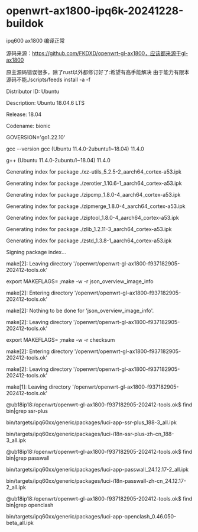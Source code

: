 # openwrt-ax1800-ipq6k-20241228-buildok
ipq600 ax1800 编译正常

源码来源：https://github.com/FKDXD/openwrt-gl-ax1800，应该都来源于gl-ax1800

原主源码错误很多，除了rust以外都修订好了:希望有高手能解决
由于能力有限本源码不能./scripts/feeds install -a -f


Distributor ID: Ubuntu

Description:    Ubuntu 18.04.6 LTS

Release:        18.04

Codename:       bionic

GOVERSION='go1.22.10'

gcc --version
gcc (Ubuntu 11.4.0-2ubuntu1~18.04) 11.4.0

g++ (Ubuntu 11.4.0-2ubuntu1~18.04) 11.4.0

Generating index for package ./xz-utils_5.2.5-2_aarch64_cortex-a53.ipk

Generating index for package ./zerotier_1.10.6-1_aarch64_cortex-a53.ipk

Generating index for package ./zipcmp_1.8.0-4_aarch64_cortex-a53.ipk

Generating index for package ./zipmerge_1.8.0-4_aarch64_cortex-a53.ipk

Generating index for package ./ziptool_1.8.0-4_aarch64_cortex-a53.ipk

Generating index for package ./zlib_1.2.11-3_aarch64_cortex-a53.ipk

Generating index for package ./zstd_1.3.8-1_aarch64_cortex-a53.ipk

Signing package index...

make[2]: Leaving directory '/openwrt/openwrt-gl-ax1800-f937182905-202412-tools.ok'

export MAKEFLAGS= ;make -w -r json_overview_image_info

make[2]: Entering directory '/openwrt/openwrt-gl-ax1800-f937182905-202412-tools.ok'

make[2]: Nothing to be done for 'json_overview_image_info'.

make[2]: Leaving directory '/openwrt/openwrt-gl-ax1800-f937182905-202412-tools.ok'

export MAKEFLAGS= ;make -w -r checksum

make[2]: Entering directory '/openwrt/openwrt-gl-ax1800-f937182905-202412-tools.ok'

make[2]: Leaving directory '/openwrt/openwrt-gl-ax1800-f937182905-202412-tools.ok' 

make[1]: Leaving directory '/openwrt/openwrt-gl-ax1800-f937182905-202412-tools.ok'

@ub18ip18:/openwrt/openwrt-gl-ax1800-f937182905-202412-tools.ok$ find bin|grep ssr-plus

bin/targets/ipq60xx/generic/packages/luci-app-ssr-plus_188-3_all.ipk

bin/targets/ipq60xx/generic/packages/luci-i18n-ssr-plus-zh-cn_188-3_all.ipk

@ub18ip18:/openwrt/openwrt-gl-ax1800-f937182905-202412-tools.ok$ find bin|grep passwall

bin/targets/ipq60xx/generic/packages/luci-app-passwall_24.12.17-2_all.ipk

bin/targets/ipq60xx/generic/packages/luci-i18n-passwall-zh-cn_24.12.17-2_all.ipk

@ub18ip18:/openwrt/openwrt-gl-ax1800-f937182905-202412-tools.ok$ find bin|grep openclash

bin/targets/ipq60xx/generic/packages/luci-app-openclash_0.46.050-beta_all.ipk
